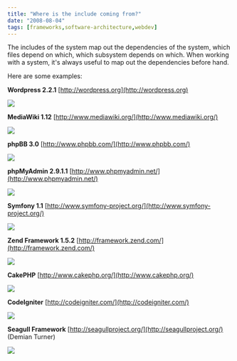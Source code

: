 ```yaml
---
title: "Where is the include coming from?"
date: "2008-08-04"
tags: [frameworks,software-architecture,webdev]
---
```


The includes of the system map out the dependencies of the system, which files depend on which, which subsystem depends on which. When working with a system, it's always useful to map out the dependencies before hand.

Here are some examples:

**Wordpress 2.2.1** [http://wordpress.org](http://wordpress.org)

[![](http://kewnode.files.wordpress.com/2008/08/wordpress_thumb.jpg)](http://kewnode.files.wordpress.com/2008/08/wordpress.gif)

**MediaWiki 1.12** [http://www.mediawiki.org/](http://www.mediawiki.org/)

[![](http://kewnode.files.wordpress.com/2008/08/mediawiki_thumb.jpg)](http://kewnode.files.wordpress.com/2008/08/mediawiki.gif)

**phpBB 3.0** [http://www.phpbb.com/](http://www.phpbb.com/)

[![](http://kewnode.files.wordpress.com/2008/08/phpbb_thumb.jpg)](http://kewnode.files.wordpress.com/2008/08/phpbb.gif)

**phpMyAdmin 2.9.1.1** [http://www.phpmyadmin.net/](http://www.phpmyadmin.net/)

[![](http://kewnode.files.wordpress.com/2008/08/phpmyadmin_thumb.jpg)](http://kewnode.files.wordpress.com/2008/08/phpmyadmin.gif)

**Symfony 1.1** [http://www.symfony-project.org/](http://www.symfony-project.org/)

[![](http://kewnode.files.wordpress.com/2008/08/symfony_thumb.jpg)](http://kewnode.files.wordpress.com/2008/08/symfony.gif)

**Zend Framework 1.5.2** [http://framework.zend.com/](http://framework.zend.com/)

[![](http://kewnode.files.wordpress.com/2008/08/zend_thumb.jpg)](http://kewnode.files.wordpress.com/2008/07/zend-blog-db-hor.gif)

**CakePHP** [http://www.cakephp.org/](http://www.cakephp.org/)

[![](http://kewnode.files.wordpress.com/2008/08/cake_thumb.jpg)](http://kewnode.files.wordpress.com/2008/08/cake.gif)

**CodeIgniter** [http://codeigniter.com/](http://codeigniter.com/)

[![](http://kewnode.files.wordpress.com/2008/08/codeigniter_thumb.jpg)](http://kewnode.files.wordpress.com/2008/08/codeigniter.gif)

**Seagull Framework** [http://seagullproject.org/](http://seagullproject.org/) (Demian Turner)

[![](http://kewnode.files.wordpress.com/2008/08/seagull_thumb.jpg)](http://kewnode.wordpress.com/2008/08/04/php-applications-where-is-the-include-coming-from/seagull/)
